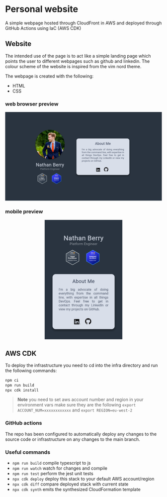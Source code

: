 # Personal website

A simple webpage hosted through CloudFront in AWS and deployed through GitHub
Actions using IaC (AWS CDK)

## Website

The intended use of the page is to act like a simple landing page which points
the user to different webpages such as github and linkedin.
The colour scheme of the website is inspired from the vim nord theme.

The webpage is created with the following:

- HTML
- CSS

### web browser preview

![image](.images/website.png)

### mobile preview

<p align="center">
  <img src='.images/mobile.png' hieght="250" width="250">
</p>

## AWS CDK

To deploy the infrastructure you need to cd into the infra directory and run
the following commands:

```shell
npm ci
npm run build
npx cdk install
```

> **Note** you need to set aws account number and region in your environment
> vars make sure they are the following `export ACCOUNT_NUM=xxxxxxxxxxxx` and 
> `export REGION=eu-west-2`

### GitHub actions

The repo has been configured to automatically deploy any changes to the source
code or infrastructure on any changes to the main branch.

### Useful commands

* `npm run build`   compile typescript to js
* `npm run watch`   watch for changes and compile
* `npm run test`    perform the jest unit tests
* `npx cdk deploy`  deploy this stack to your default AWS account/region
* `npx cdk diff`    compare deployed stack with current state
* `npx cdk synth`   emits the synthesized CloudFormation template


